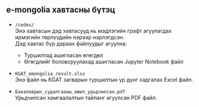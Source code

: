 ## e-mongolia хавтасны бүтэц

- `/codes/`  
  Энэ хавтасын дэд хавтасууд нь мэдлэгийн графт агуулагдах ирмэгийн төрлүүдийн нэрээр нэрлэгдсэн.  
  Дэд хавтас бүр дараах файлуудыг агуулна:
  - Туршилтад ашигласан өгөгдөл
  - Өгөгдлийг боловсруулахад ашигласан Jupyter Notebook файл

- `KGAT_emongolia_result.xlsx`  
  Энэ файл нь KGAT загварын туршилтын үр дүнг хадгалах Excel файл.

- `Бакалаврын_судалгааны_ажил_урьдчилсан.pdf`  
  Урьдчилсан хамгаалалтын тайланг агуулсан PDF файл.